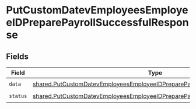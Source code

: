 # PutCustomDatevEmployeesEmployeeIDPreparePayrollSuccessfulResponse


## Fields

| Field                                                                                                                                                                            | Type                                                                                                                                                                             | Required                                                                                                                                                                         | Description                                                                                                                                                                      |
| -------------------------------------------------------------------------------------------------------------------------------------------------------------------------------- | -------------------------------------------------------------------------------------------------------------------------------------------------------------------------------- | -------------------------------------------------------------------------------------------------------------------------------------------------------------------------------- | -------------------------------------------------------------------------------------------------------------------------------------------------------------------------------- |
| `data`                                                                                                                                                                           | [shared.PutCustomDatevEmployeesEmployeeIDPreparePayrollSuccessfulResponseData](../../models/shared/putcustomdatevemployeesemployeeidpreparepayrollsuccessfulresponsedata.md)     | :heavy_check_mark:                                                                                                                                                               | N/A                                                                                                                                                                              |
| `status`                                                                                                                                                                         | [shared.PutCustomDatevEmployeesEmployeeIDPreparePayrollSuccessfulResponseStatus](../../models/shared/putcustomdatevemployeesemployeeidpreparepayrollsuccessfulresponsestatus.md) | :heavy_check_mark:                                                                                                                                                               | N/A                                                                                                                                                                              |